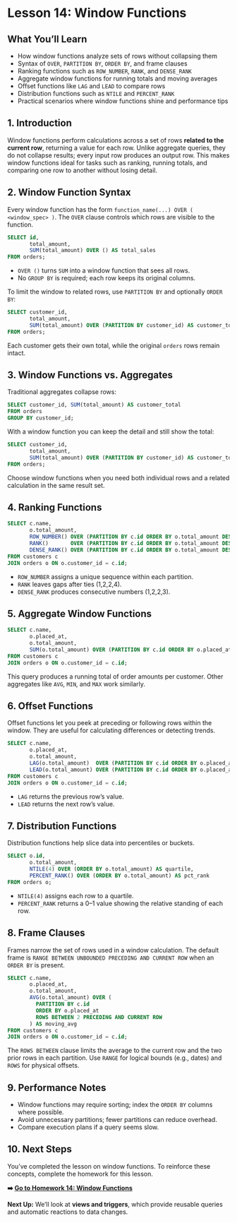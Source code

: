 # Lesson 14: Window Functions

## What You’ll Learn

- How window functions analyze sets of rows without collapsing them
- Syntax of `OVER`, `PARTITION BY`, `ORDER BY`, and frame clauses
- Ranking functions such as `ROW_NUMBER`, `RANK`, and `DENSE_RANK`
- Aggregate window functions for running totals and moving averages
- Offset functions like `LAG` and `LEAD` to compare rows
- Distribution functions such as `NTILE` and `PERCENT_RANK`
- Practical scenarios where window functions shine and performance tips

## 1. Introduction

Window functions perform calculations across a set of rows **related to the current row**, returning a value for each row. Unlike aggregate queries, they do not collapse results; every input row produces an output row. This makes window functions ideal for tasks such as ranking, running totals, and comparing one row to another without losing detail.

## 2. Window Function Syntax

Every window function has the form `function_name(...) OVER ( <window_spec> )`. The `OVER` clause controls which rows are visible to the function.

```sql
SELECT id,
       total_amount,
       SUM(total_amount) OVER () AS total_sales
FROM orders;
```

- `OVER ()` turns `SUM` into a window function that sees all rows.
- No `GROUP BY` is required; each row keeps its original columns.

To limit the window to related rows, use `PARTITION BY` and optionally `ORDER BY`:

```sql
SELECT customer_id,
       total_amount,
       SUM(total_amount) OVER (PARTITION BY customer_id) AS customer_total
FROM orders;
```

Each customer gets their own total, while the original `orders` rows remain intact.

## 3. Window Functions vs. Aggregates

Traditional aggregates collapse rows:

```sql
SELECT customer_id, SUM(total_amount) AS customer_total
FROM orders
GROUP BY customer_id;
```

With a window function you can keep the detail and still show the total:

```sql
SELECT customer_id,
       total_amount,
       SUM(total_amount) OVER (PARTITION BY customer_id) AS customer_total
FROM orders;
```

Choose window functions when you need both individual rows and a related calculation in the same result set.

## 4. Ranking Functions

```sql
SELECT c.name,
       o.total_amount,
       ROW_NUMBER() OVER (PARTITION BY c.id ORDER BY o.total_amount DESC) AS row_num,
       RANK()       OVER (PARTITION BY c.id ORDER BY o.total_amount DESC) AS rank_num,
       DENSE_RANK() OVER (PARTITION BY c.id ORDER BY o.total_amount DESC) AS dense_rank
FROM customers c
JOIN orders o ON o.customer_id = c.id;
```

- `ROW_NUMBER` assigns a unique sequence within each partition.
- `RANK` leaves gaps after ties (1,2,2,4).
- `DENSE_RANK` produces consecutive numbers (1,2,2,3).

## 5. Aggregate Window Functions

```sql
SELECT c.name,
       o.placed_at,
       o.total_amount,
       SUM(o.total_amount) OVER (PARTITION BY c.id ORDER BY o.placed_at) AS running_total
FROM customers c
JOIN orders o ON o.customer_id = c.id;
```

This query produces a running total of order amounts per customer. Other aggregates like `AVG`, `MIN`, and `MAX` work similarly.

## 6. Offset Functions

Offset functions let you peek at preceding or following rows within the window. They are useful for calculating differences or detecting trends.

```sql
SELECT c.name,
       o.placed_at,
       o.total_amount,
       LAG(o.total_amount)  OVER (PARTITION BY c.id ORDER BY o.placed_at) AS prev_amount,
       LEAD(o.total_amount) OVER (PARTITION BY c.id ORDER BY o.placed_at) AS next_amount
FROM customers c
JOIN orders o ON o.customer_id = c.id;
```

- `LAG` returns the previous row’s value.
- `LEAD` returns the next row’s value.

## 7. Distribution Functions

Distribution functions help slice data into percentiles or buckets.

```sql
SELECT o.id,
       o.total_amount,
       NTILE(4) OVER (ORDER BY o.total_amount) AS quartile,
       PERCENT_RANK() OVER (ORDER BY o.total_amount) AS pct_rank
FROM orders o;
```

- `NTILE(4)` assigns each row to a quartile.
- `PERCENT_RANK` returns a 0–1 value showing the relative standing of each row.

## 8. Frame Clauses

Frames narrow the set of rows used in a window calculation. The default frame is `RANGE BETWEEN UNBOUNDED PRECEDING AND CURRENT ROW` when an `ORDER BY` is present.

```sql
SELECT c.name,
       o.placed_at,
       o.total_amount,
       AVG(o.total_amount) OVER (
         PARTITION BY c.id
         ORDER BY o.placed_at
         ROWS BETWEEN 2 PRECEDING AND CURRENT ROW
       ) AS moving_avg
FROM customers c
JOIN orders o ON o.customer_id = c.id;
```

The `ROWS BETWEEN` clause limits the average to the current row and the two prior rows in each partition. Use `RANGE` for logical bounds (e.g., dates) and `ROWS` for physical offsets.

## 9. Performance Notes

- Window functions may require sorting; index the `ORDER BY` columns where possible.
- Avoid unnecessary partitions; fewer partitions can reduce overhead.
- Compare execution plans if a query seems slow.

## 10. Next Steps

You’ve completed the lesson on window functions. To reinforce these concepts, complete the homework for this lesson.

**➡️ [Go to Homework 14: Window Functions](../homework/hw14.md)**

**Next Up:** We’ll look at **views and triggers**, which provide reusable queries and automatic reactions to data changes.
